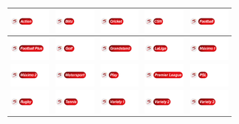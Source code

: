 | ![](https://raw.githubusercontent.com/RevGear/logo/master/International/SuperSport/SuperSportAction.png)| ![](https://raw.githubusercontent.com/RevGear/logo/master/International/SuperSport/SuperSportBlitz.png)| ![](https://raw.githubusercontent.com/RevGear/logo/master/International/SuperSport/SuperSportCricket.png)| ![](https://raw.githubusercontent.com/RevGear/logo/master/International/SuperSport/SuperSportCSN.png)| ![](https://raw.githubusercontent.com/RevGear/logo/master/International/SuperSport/SuperSportFootball.png)| 
|:---:|:---:|:---:|:---:|:---:| 
| ![](https://raw.githubusercontent.com/RevGear/logo/master/International/SuperSport/SuperSportFootballPlus.png)| ![](https://raw.githubusercontent.com/RevGear/logo/master/International/SuperSport/SuperSportGolf.png)| ![](https://raw.githubusercontent.com/RevGear/logo/master/International/SuperSport/SuperSportGrandstand.png)| ![](https://raw.githubusercontent.com/RevGear/logo/master/International/SuperSport/SuperSportLaLiga.png)| ![](https://raw.githubusercontent.com/RevGear/logo/master/International/SuperSport/SuperSportMaximo1.png)| 
| ![](https://raw.githubusercontent.com/RevGear/logo/master/International/SuperSport/SuperSportMaximo2.png)| ![](https://raw.githubusercontent.com/RevGear/logo/master/International/SuperSport/SuperSportMotorsport.png)| ![](https://raw.githubusercontent.com/RevGear/logo/master/International/SuperSport/SuperSportPlay.png)| ![](https://raw.githubusercontent.com/RevGear/logo/master/International/SuperSport/SuperSportPremierLeague.png)| ![](https://raw.githubusercontent.com/RevGear/logo/master/International/SuperSport/SuperSportPSL.png)| 
| ![](https://raw.githubusercontent.com/RevGear/logo/master/International/SuperSport/SuperSportRugby.png)| ![](https://raw.githubusercontent.com/RevGear/logo/master/International/SuperSport/SuperSportTennis.png)| ![](https://raw.githubusercontent.com/RevGear/logo/master/International/SuperSport/SuperSportVariety1.png)| ![](https://raw.githubusercontent.com/RevGear/logo/master/International/SuperSport/SuperSportVariety2.png)| ![](https://raw.githubusercontent.com/RevGear/logo/master/International/SuperSport/SuperSportVariety3.png)| 
